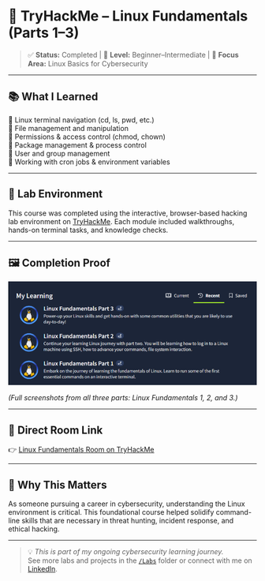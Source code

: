 # 🐧 TryHackMe – Linux Fundamentals (Parts 1–3)

> ✅ **Status:** Completed | 🧠 **Level:** Beginner–Intermediate | 🔐 **Focus Area:** Linux Basics for Cybersecurity

---

## 📚 What I Learned

🔹 Linux terminal navigation (cd, ls, pwd, etc.)  
🔹 File management and manipulation  
🔹 Permissions & access control (chmod, chown)  
🔹 Package management & process control  
🔹 User and group management  
🔹 Working with cron jobs & environment variables

---

## 🧪 Lab Environment

This course was completed using the interactive, browser-based hacking lab environment on [TryHackMe](https://tryhackme.com/room/linuxfundamentals). Each module included walkthroughs, hands-on terminal tasks, and knowledge checks.

---

## 🖼️ Completion Proof

![Completion Screenshot](screenshot.png)

*(Full screenshots from all three parts: Linux Fundamentals 1, 2, and 3.)*

---

## 🔗 Direct Room Link

👉 [Linux Fundamentals Room on TryHackMe](https://tryhackme.com/room/linuxfundamentals)

---

## 🚀 Why This Matters

As someone pursuing a career in cybersecurity, understanding the Linux environment is critical. This foundational course helped solidify command-line skills that are necessary in threat hunting, incident response, and ethical hacking.

---

> 💡 *This is part of my ongoing cybersecurity learning journey.*  
> See more labs and projects in the [`/Labs`](../) folder or connect with me on [LinkedIn](https://linkedin.com/in/YOUR-URL-HERE).
